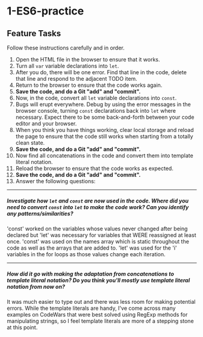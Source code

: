 # 1-ES6-practice

## Feature Tasks

Follow these instructions carefully and in order.

1. Open the HTML file in the browser to ensure that it works.
2. Turn all `var` variable declarations into `let`.
3. After you do, there will be one error. Find that line in the code, delete that line and respond to the adjacent TODO item.
4. Return to the browser to ensure that the code works again.
5. **Save the code, and do a Git "add" and "commit".**
6. Now, in the code, convert all `let` variable declarations into `const`.
7. Bugs will erupt everywhere. Debug by using the error messages in the browser console, turning `const` declarations back into `let` where necessary. Expect there to be some back-and-forth between your code editor and your browser.
8. When you think you have things working, clear local storage and reload the page to ensure that the code still works when starting from a totally clean state.
9. **Save the code, and do a Git "add" and "commit".**
10. Now find all concatenations in the code and convert them into template literal notation.
11. Reload the browser to ensure that the code works as expected.
12. **Save the code, and do a Git "add" and "commit".**
13. Answer the following questions:

---

##### Investigate how `let` and `const` are now used in the code. Where did you need to convert `const` into `let` to make the code work? Can you identify any patterns/similarities?

'const' worked on the variables whose values never changed after being declared but 'let' was necessary for variables that WERE reassigned at least once. 'const' was used on the names array which is static throughout the code as well as the arrays that are added to. 'let' was used for the 'i' variables in the for loops as those values change each iteration.

---

##### How did it go with making the adaptation from concatenations to template literal notation? Do you think you'll mostly use template literal notation from now on?

It was much easier to type out and there was less room for making potential errors. While the template literals are handy, I've come across many examples on CodeWars that were best solved using RegExp methods for manipulating strings, so I feel template literals are more of a stepping stone at this point.
